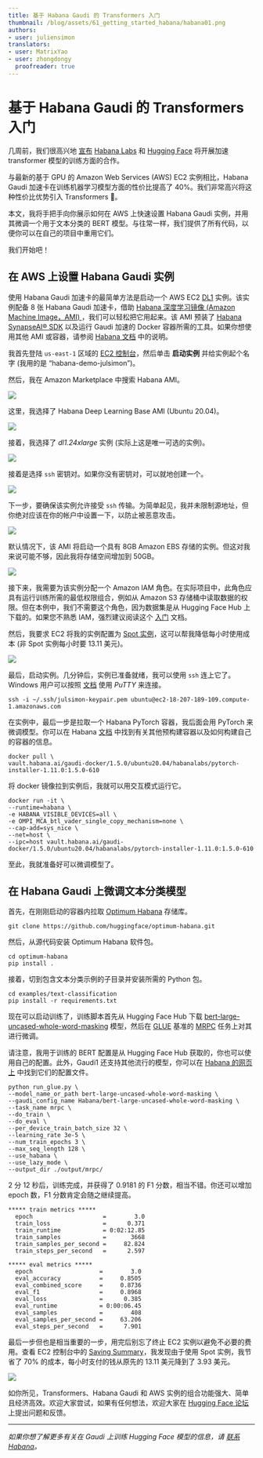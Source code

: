 ```yaml
---
title: 基于 Habana Gaudi 的 Transformers 入门
thumbnail: /blog/assets/61_getting_started_habana/habana01.png
authors:
- user: juliensimon
translators:
- user: MatrixYao
- user: zhongdongy
  proofreader: true
---
```


# 基于 Habana Gaudi 的 Transformers 入门

<!-- {blog_metadata} -->
<!-- {authors} -->

几周前，我们很高兴地 [宣布](https://huggingface.co/blog/zh/habana) [Habana Labs](https://habana.ai) 和 [Hugging Face](https://huggingface.co/) 将开展加速 transformer 模型的训练方面的合作。

与最新的基于 GPU 的 Amazon Web Services (AWS) EC2 实例相比，Habana Gaudi 加速卡在训练机器学习模型方面的性价比提高了 40%。我们非常高兴将这种性价比优势引入 Transformers 🚀。

本文，我将手把手向你展示如何在 AWS 上快速设置 Habana Gaudi 实例，并用其微调一个用于文本分类的 BERT 模型。与往常一样，我们提供了所有代码，以便你可以在自己的项目中重用它们。

我们开始吧！

## 在 AWS 上设置 Habana Gaudi 实例

使用 Habana Gaudi 加速卡的最简单方法是启动一个 AWS EC2 [DL1](https://aws.amazon.com/ec2/instance-types/dl1/) 实例。该实例配备 8 张 Habana Gaudi 加速卡，借助 [Habana 深度学习镜像 (Amazon Machine Image，AMI) ](https://aws.amazon.com/marketplace/server/procurement?productId=9a75c51a-a4d1-4470-884f-6be27933fcc8)，我们可以轻松把它用起来。该 AMI 预装了 [Habana SynapseAI® SDK](https://developer.habana.ai/) 以及运行 Gaudi 加速的 Docker 容器所需的工具。如果你想使用其他 AMI 或容器，请参阅 [Habana 文档](https://docs.habana.ai/en/latest/AWS_Quick_Starts/index.html) 中的说明。

我首先登陆 `us-east-1` 区域的 [EC2 控制台](https://console.aws.amazon.com/ec2sp/v2/)，然后单击 **启动实例** 并给实例起个名字 (我用的是 “habana-demo-julsimon”)。

然后，我在 Amazon Marketplace 中搜索 Habana AMI。

<kbd>
  <img src="/blog/assets/61_getting_started_habana/habana01.png">
</kbd>

这里，我选择了 Habana Deep Learning Base AMI (Ubuntu 20.04)。

<kbd>
  <img src="/blog/assets/61_getting_started_habana/habana02.png">
</kbd>

接着，我选择了 _dl1.24xlarge_ 实例 (实际上这是唯一可选的实例)。

<kbd>
  <img src="/blog/assets/61_getting_started_habana/habana03.png">
</kbd>

接着是选择 `ssh` 密钥对。如果你没有密钥对，可以就地创建一个。

<kbd>
  <img src="/blog/assets/61_getting_started_habana/habana04.png">
</kbd>

下一步，要确保该实例允许接受 `ssh` 传输。为简单起见，我并未限制源地址，但你绝对应该在你的帐户中设置一下，以防止被恶意攻击。

<kbd>
  <img src="/blog/assets/61_getting_started_habana/habana05.png">
</kbd>

默认情况下，该 AMI 将启动一个具有 8GB Amazon EBS 存储的实例。但这对我来说可能不够，因此我将存储空间增加到 50GB。

<kbd>
  <img src="/blog/assets/61_getting_started_habana/habana08.png">
</kbd>

接下来，我需要为该实例分配一个 Amazon IAM 角色。在实际项目中，此角色应具有运行训练所需的最低权限组合，例如从 Amazon S3 存储桶中读取数据的权限。但在本例中，我们不需要这个角色，因为数据集是从 Hugging Face Hub 上下载的。如果您不熟悉 IAM，强烈建议阅读这个 [入门](https://docs.aws.amazon.com/IAM/latest/UserGuide/getting-started.html) 文档。

然后，我要求 EC2 将我的实例配置为 [Spot 实例](https://docs.aws.amazon.com/AWSEC2/latest/UserGuide/using-spot-instances.html)，这可以帮我降低每小时使用成本 (非 Spot 实例每小时要 13.11 美元)。

<kbd>
  <img src="/blog/assets/61_getting_started_habana/habana06.png">
</kbd>

最后，启动实例。几分钟后，实例已准备就绪，我可以使用 `ssh` 连上它了。Windows 用户可以按照 [文档](https://docs.aws.amazon.com/AWSEC2/latest/UserGuide/putty.html) 使用 _PuTTY_ 来连接。

```
ssh -i ~/.ssh/julsimon-keypair.pem ubuntu@ec2-18-207-189-109.compute-1.amazonaws.com
```

在实例中，最后一步是拉取一个 Habana PyTorch 容器，我后面会用 PyTorch 来微调模型。你可以在 Habana [文档](https://docs.habana.ai/en/latest/Installation_Guide/index.html) 中找到有关其他预构建容器以及如何构建自己的容器的信息。

```
docker pull \
vault.habana.ai/gaudi-docker/1.5.0/ubuntu20.04/habanalabs/pytorch-installer-1.11.0:1.5.0-610
```

将 docker 镜像拉到实例后，我就可以用交互模式运行它。

```
docker run -it \
--runtime=habana \
-e HABANA_VISIBLE_DEVICES=all \
-e OMPI_MCA_btl_vader_single_copy_mechanism=none \
--cap-add=sys_nice \
--net=host \
--ipc=host vault.habana.ai/gaudi-docker/1.5.0/ubuntu20.04/habanalabs/pytorch-installer-1.11.0:1.5.0-610
```

至此，我就准备好可以微调模型了。

## 在 Habana Gaudi 上微调文本分类模型

首先，在刚刚启动的容器内拉取 [Optimum Habana](https://github.com/huggingface/optimum-habana) 存储库。

```
git clone https://github.com/huggingface/optimum-habana.git
```

然后，从源代码安装 Optimum Habana 软件包。

```
cd optimum-habana
pip install .
```

接着，切到包含文本分类示例的子目录并安装所需的 Python 包。

```
cd examples/text-classification
pip install -r requirements.txt
```

现在可以启动训练了，训练脚本首先从 Hugging Face Hub 下载 [bert-large-uncased-whole-word-masking](https://huggingface.co/bert-large-uncased-whole-word-masking) 模型，然后在 [GLUE](https://gluebenchmark.com/) 基准的 [MRPC](https://www.microsoft.com/en-us/download/details.aspx?id=52398) 任务上对其进行微调。

请注意，我用于训练的 BERT 配置是从 Hugging Face Hub 获取的，你也可以使用自己的配置。此外，Gaudi1 还支持其他流行的模型，你可以在 [Habana 的网页上](https://huggingface.co/Habana) 中找到它们的配置文件。

```
python run_glue.py \
--model_name_or_path bert-large-uncased-whole-word-masking \
--gaudi_config_name Habana/bert-large-uncased-whole-word-masking \
--task_name mrpc \
--do_train \
--do_eval \
--per_device_train_batch_size 32 \
--learning_rate 3e-5 \
--num_train_epochs 3 \
--max_seq_length 128 \
--use_habana \
--use_lazy_mode \
--output_dir ./output/mrpc/
```

2 分 12 秒后，训练完成，并获得了 0.9181 的 F1 分数，相当不错。你还可以增加 epoch 数，F1 分数肯定会随之继续提高。

```
***** train metrics *****
  epoch                    =        3.0
  train_loss               =      0.371
  train_runtime            = 0:02:12.85
  train_samples            =       3668
  train_samples_per_second =     82.824
  train_steps_per_second   =      2.597

***** eval metrics *****
  epoch                   =        3.0
  eval_accuracy           =     0.8505
  eval_combined_score     =     0.8736
  eval_f1                 =     0.8968
  eval_loss               =      0.385
  eval_runtime            = 0:00:06.45
  eval_samples            =        408
  eval_samples_per_second =     63.206
  eval_steps_per_second   =      7.901
```

最后一步但也是相当重要的一步，用完后别忘了终止 EC2 实例以避免不必要的费用。查看 EC2 控制台中的 [Saving Summary](https://console.aws.amazon.com/ec2sp/v2/home/spot)，我发现由于使用 Spot 实例，我节省了 70% 的成本，每小时支付的钱从原先的 13.11 美元降到了 3.93 美元。

<kbd>
  <img src="/blog/assets/61_getting_started_habana/habana07.png">
</kbd>

如你所见，Transformers、Habana Gaudi 和 AWS 实例的组合功能强大、简单且经济高效。欢迎大家尝试，如果有任何想法，欢迎大家在 [Hugging Face 论坛](https://discuss.huggingface.co/) 上提出问题和反馈。

---

_如果你想了解更多有关在 Gaudi 上训练 Hugging Face 模型的信息，请 [联系 Habana](https://developer.habana.ai/accelerate-transformer-training-on-habana-gaudi-processors-with-hugging-face/)。_